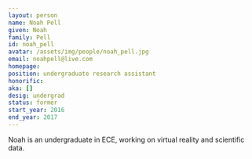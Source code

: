 ```yaml
---
layout: person
name: Noah Pell
given: Noah
family: Pell
id: noah_pell
avatar: /assets/img/people/noah_pell.jpg
email: noahpell@live.com
homepage: 
position: undergraduate research assistant
honorific: 
aka: []
desig: undergrad
status: former
start_year: 2016
end_year: 2017
---
```


Noah is an undergraduate in ECE, working on virtual reality and
scientific data.
